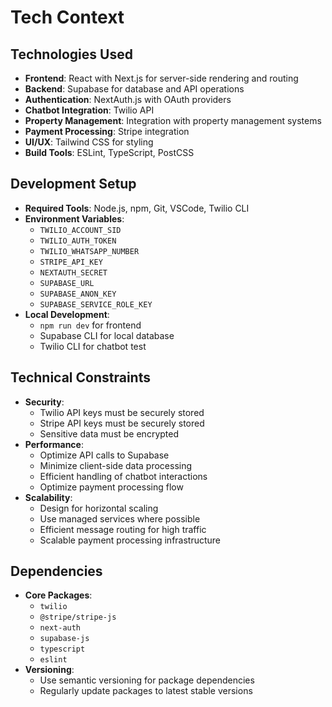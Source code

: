 # Tech Context

## Technologies Used
- **Frontend**: React with Next.js for server-side rendering and routing
- **Backend**: Supabase for database and API operations
- **Authentication**: NextAuth.js with OAuth providers
- **Chatbot Integration**: Twilio API
- **Property Management**: Integration with property management systems
- **Payment Processing**: Stripe integration
- **UI/UX**: Tailwind CSS for styling
- **Build Tools**: ESLint, TypeScript, PostCSS

## Development Setup
- **Required Tools**: Node.js, npm, Git, VSCode, Twilio CLI
- **Environment Variables**: 
  - `TWILIO_ACCOUNT_SID`
  - `TWILIO_AUTH_TOKEN`
  - `TWILIO_WHATSAPP_NUMBER`
  - `STRIPE_API_KEY`
  - `NEXTAUTH_SECRET`
  - `SUPABASE_URL`
  - `SUPABASE_ANON_KEY`
  - `SUPABASE_SERVICE_ROLE_KEY`
- **Local Development**: 
  - `npm run dev` for frontend
  - Supabase CLI for local database
  - Twilio CLI for chatbot test

## Technical Constraints
- **Security**: 
  - Twilio API keys must be securely stored
  - Stripe API keys must be securely stored
  - Sensitive data must be encrypted
- **Performance**: 
  - Optimize API calls to Supabase
  - Minimize client-side data processing
  - Efficient handling of chatbot interactions
  - Optimize payment processing flow
- **Scalability**: 
  - Design for horizontal scaling
  - Use managed services where possible
  - Efficient message routing for high traffic
  - Scalable payment processing infrastructure

## Dependencies
- **Core Packages**: 
  - `twilio`
  - `@stripe/stripe-js`
  - `next-auth`
  - `supabase-js`
  - `typescript`
  - `eslint`
- **Versioning**: 
  - Use semantic versioning for package dependencies
  - Regularly update packages to latest stable versions
